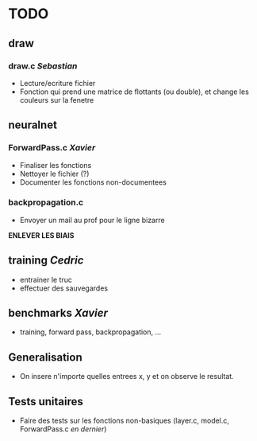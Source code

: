 # TODO

## draw

### draw.c *Sebastian*

- Lecture/ecriture fichier
- Fonction qui prend une matrice de flottants (ou double), et change les couleurs sur la fenetre

## neuralnet

### ForwardPass.c *Xavier*

- Finaliser les fonctions
- Nettoyer le fichier (?)
- Documenter les fonctions non-documentees

### backpropagation.c

- Envoyer un mail au prof pour le ligne bizarre

**ENLEVER LES BIAIS**

## training *Cedric*

- entrainer le truc
- effectuer des sauvegardes

## benchmarks *Xavier*

- training, forward pass, backpropagation, ... 

## Generalisation

- On insere n'importe quelles entrees x, y et on observe le resultat.

## Tests unitaires

- Faire des tests sur les fonctions non-basiques (layer.c, model.c, ForwardPass.c *en dernier*)